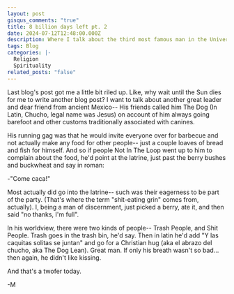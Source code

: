 ```yaml
---
layout: post
gisqus_comments: "true"
title: 8 billion days left pt. 2
date: 2024-07-12T12:48:00.000Z
description: Where I talk about the third most famous man in the Universe
tags: Blog
categories: |-
  Religion
  Spirituality
related_posts: "false"
---
```

Last blog's post got me a little bit riled up.
Like, why wait until the Sun dies for me to write another blog post?
I want to talk about another great leader and dear friend from ancient Mexico--
His friends called him The Dog (In Latin, Chucho, legal name was Jesus) on account of him always going barefoot and other customs traditionally associated with canines.

His running gag was that he would invite everyone over for barbecue and not actually make any food for other people-- just a couple loaves of bread and fish for himself. And so if people Not In The Loop went up to him to complain about the food, he'd point at the latrine, just past the berry bushes and buckwheat and say in roman:

-"Come caca!"

Most actually did go into the latrine-- such was their eagerness to be part of the party. (That's where the term "shit-eating grin" comes from, actually).
I, being a man of discernment, just picked a berry, ate it, and then said "no thanks, I'm full".

In his worldview, there were two kinds of people-- Trash People, and Shit People. Trash goes in the trash bin, he'd say. 
Then in latin he'd add "Y las caquitas solitas se juntan" and go for a Christian hug (aka el abrazo del chucho, aka The Dog Lean).
Great man. If only his breath wasn't so bad... then again, he didn't like kissing.

And that's a twofer today.


-M
